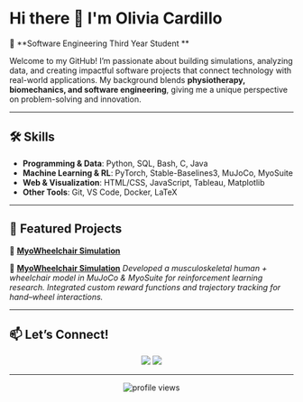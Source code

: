 # Hi there 👋 I'm Olivia Cardillo  

🎯 **Software Engineering Third Year Student **  

Welcome to my GitHub! I’m passionate about building simulations, analyzing data, and creating impactful software projects that connect technology with real-world applications. My background blends **physiotherapy, biomechanics, and software engineering**, giving me a unique perspective on problem-solving and innovation.  

---

## 🛠️ Skills  

- **Programming & Data**: Python, SQL, Bash, C, Java  
- **Machine Learning & RL**: PyTorch, Stable-Baselines3, MuJoCo, MyoSuite  
- **Web & Visualization**: HTML/CSS, JavaScript, Tableau, Matplotlib  
- **Other Tools**: Git, VS Code, Docker, LaTeX  

---

## 🌟 Featured Projects  

🔹 [**MyoWheelchair Simulation**](https://github.com/olibreadstick/myosuite)

🔹 [**MyoWheelchair Simulation**](https://github.com/olibreadstick/mujoco)
*Developed a musculoskeletal human + wheelchair model in MuJoCo & MyoSuite for reinforcement learning research. Integrated custom reward functions and trajectory tracking for hand–wheel interactions.*   

---


## 📫 Let’s Connect!  

<p align="center">
  <a href="https://www.linkedin.com/in/oliviacardillo/"><img src="https://img.shields.io/badge/-Olivia%20Cardillo-blue?style=flat&logo=Linkedin&logoColor=white"/></a>
  <a href="mailto:olivia.cardillo@example.com"><img src="https://img.shields.io/badge/Email-D14836?style=flat&logo=gmail&logoColor=white"/></a>
</p>

---

<p align="center">  
  <img src="https://komarev.com/ghpvc/?username=olibreadstick&color=blue&style=flat-square" alt="profile views"/>  
</p>
